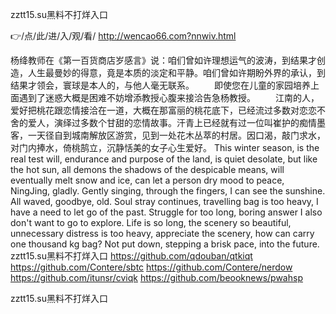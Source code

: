 
zztt15.su黑料不打烊入口




👉/点/此/进/入/观/看/ http://wencao66.com?nnwiv.html




杨绛教师在《第一百货商店岁感言》说：咱们曾如许理想运气的波涛，到结果才创造，人生最曼妙的得意，竟是本质的淡定和平静。咱们曾如许期盼外界的承认，到结果才领会，寰球是本人的，与他人毫无联系。
　　即使您在儿童的家园培养上面遇到了迷惑大概是困难不妨增添教授心腹来接洽告急杨教授。
　　江南的人，爱好把桃花跟恋情接洽在一道，大概在那富丽的桃花底下，已经流过多数对恋恋不舍的爱人，演绎过多数个甘甜的恋情故事。汗青上已经就有过一位叫崔护的痴情墨客，一天径自到城南解放区游赏，见到一处花木丛萃的村居。因口渴，敲门求水，对门内捧水，倚桃鹄立，沉静恬美的女子心生爱好。
This winter season, is the real test will, endurance and purpose of the land, is quiet desolate, but like the hot sun, all demons the shadows of the despicable means, will eventually melt snow and ice, can let a person dry mood to peace, NingJing, gladly.
Gently singing, through the fingers, I can see the sunshine.
All waved, goodbye, old.
Soul stray continues, travelling bag is too heavy, I have a need to let go of the past.
Struggle for too long, boring answer I also don't want to go to explore.
Life is so long, the scenery so beautiful, unnecessary distress is too heavy, appreciate the scenery, how can carry one thousand kg bag?
Not put down, stepping a brisk pace, into the future.
zztt15.su黑料不打烊入口 https://github.com/qdouban/qtkiqt
https://github.com/Contere/sbtc
https://github.com/Contere/nerdow
https://github.com/itunsr/cviqk
https://github.com/beooknews/pwahsp





zztt15.su黑料不打烊入口
